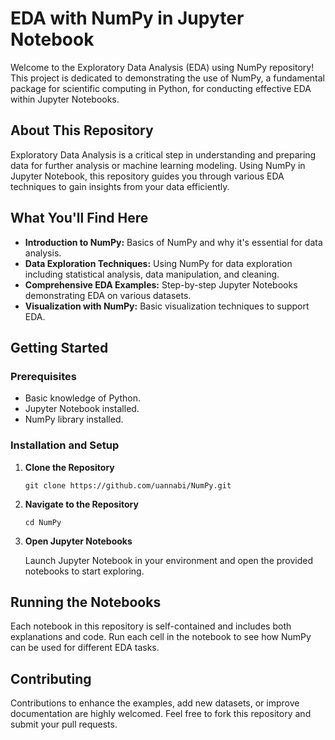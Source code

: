 # EDA with NumPy in Jupyter Notebook

Welcome to the Exploratory Data Analysis (EDA) using NumPy repository! This project is dedicated to demonstrating the use of NumPy, a fundamental package for scientific computing in Python, for conducting effective EDA within Jupyter Notebooks.

## About This Repository

Exploratory Data Analysis is a critical step in understanding and preparing data for further analysis or machine learning modeling. Using NumPy in Jupyter Notebook, this repository guides you through various EDA techniques to gain insights from your data efficiently.

## What You'll Find Here

- **Introduction to NumPy:** Basics of NumPy and why it's essential for data analysis.
- **Data Exploration Techniques:** Using NumPy for data exploration including statistical analysis, data manipulation, and cleaning.
- **Comprehensive EDA Examples:** Step-by-step Jupyter Notebooks demonstrating EDA on various datasets.
- **Visualization with NumPy:** Basic visualization techniques to support EDA.

## Getting Started

### Prerequisites

- Basic knowledge of Python.
- Jupyter Notebook installed.
- NumPy library installed.

### Installation and Setup

1. **Clone the Repository**

   ```
   git clone https://github.com/uannabi/NumPy.git
   ```

2. **Navigate to the Repository**

   ```
   cd NumPy
   ```

3. **Open Jupyter Notebooks**

   Launch Jupyter Notebook in your environment and open the provided notebooks to start exploring.

## Running the Notebooks

Each notebook in this repository is self-contained and includes both explanations and code. Run each cell in the notebook to see how NumPy can be used for different EDA tasks.

## Contributing

Contributions to enhance the examples, add new datasets, or improve documentation are highly welcomed. Feel free to fork this repository and submit your pull requests.

